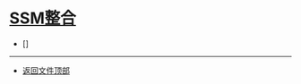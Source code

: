 
# [SSM整合](../README.md)

- [] [](src/main/resources/com/cpucode/mapper/.xml)

-----------------

- [返回文件顶部](../README.md)